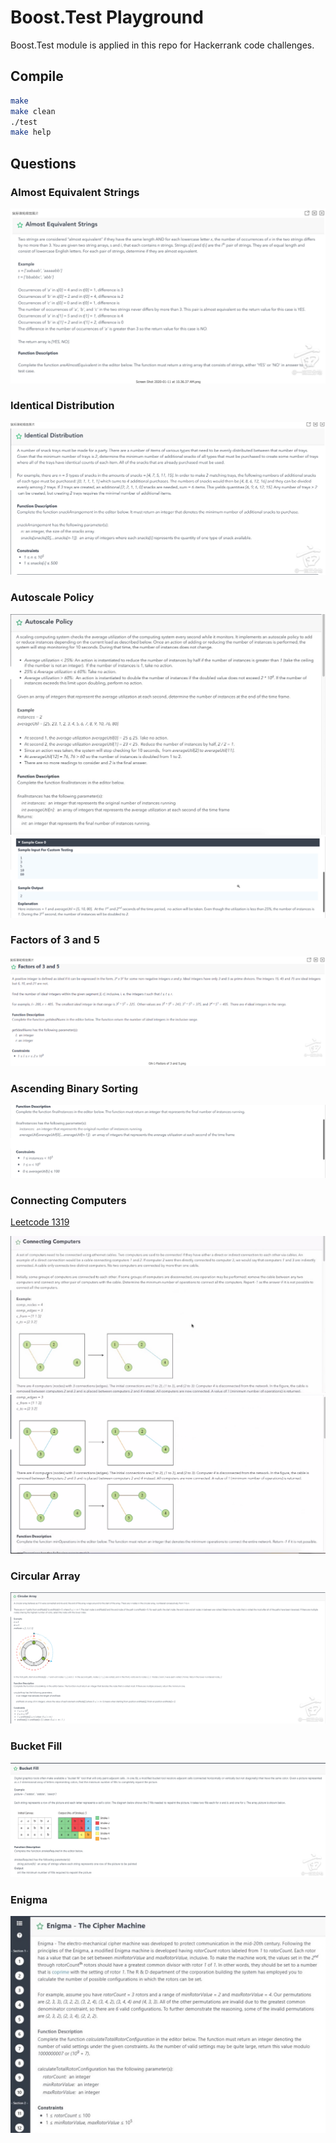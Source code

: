 # Boost.Test Playground

Boost.Test module is applied in this repo for Hackerrank code challenges.

## Compile

```bash
make
make clean
./test
make help
```

## Questions

### Almost Equivalent Strings

![Almost Equivalent Strings Image](images/Almost_Equivalent_Strings.png?raw=true "Almost Equivalent Strings")

### Identical Distribution

![Identical Distribution Image](images/Identical_Distribution.png?raw=true "Identical Distribution")

### Autoscale Policy

![Autoscale Policy1 Image](images/Autoscale_Policy1.jpeg?raw=true "Autoscale Policy1")
![Autoscale Policy2 Image](images/Autoscale_Policy2.png?raw=true "Autoscale Policy2")

### Factors of 3 and 5

![Factors of 3 and 5 Image](images/Factors_of_3and5.png?raw=true "Factors of 3 and 5")

### Ascending Binary Sorting

![Ascending Binary Sorting Image](images/Ascending_Binary_Sorting.png?raw=true "Ascending Binary Sorting")

### Connecting Computers

[Leetcode 1319](https://leetcode.com/problems/number-of-operations-to-make-network-connected/)

![Connecting Computers1 Image](images/Connecting_Computers1.jpeg?raw=true "Connecting Computers1")
![Connecting Computers2 Image](images/Connecting_Computers2.png?raw=true "Connecting Computers2")

### Circular Array

![Circular Array Image](images/Circular_Array.png?raw=true "Circular Array")

### Bucket Fill

![Bucket Fill Image](images/Bucket_Fill.png?raw=true "Bucket Fill")

### Enigma

![Enigma Image](images/Enigma.png?raw=true "Enigma")
